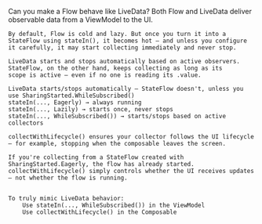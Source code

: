 Can you make a Flow behave like LiveData?
	Both Flow and LiveData deliver observable data from a ViewModel to the UI.

	By default, Flow is cold and lazy. But once you turn it into a StateFlow using stateIn(), it becomes hot — and unless you configure 
	it carefully, it may start collecting immediately and never stop.

	LiveData starts and stops automatically based on active observers. StateFlow, on the other hand, keeps collecting as long as its 
	scope is active — even if no one is reading its .value.

	LiveData starts/stops automatically — StateFlow doesn't, unless you use SharingStarted.WhileSubscribed()
	stateIn(..., Eagerly) → always running
	stateIn(..., Lazily) → starts once, never stops
	stateIn(..., WhileSubscribed()) → starts/stops based on active collectors

	collectWithLifecycle() ensures your collector follows the UI lifecycle — for example, stopping when the composable leaves the screen.

	If you're collecting from a StateFlow created with SharingStarted.Eagerly, the flow has already started. 
	collectWithLifecycle() simply controls whether the UI receives updates — not whether the flow is running.


	To truly mimic LiveData behavior:
		Use stateIn(..., WhileSubscribed()) in the ViewModel
		Use collectWithLifecycle() in the Composable